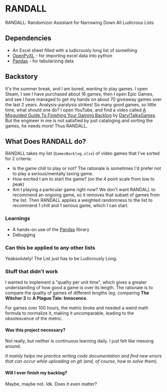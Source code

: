 # RANDALL
RANDALL: Randomizor Assistant for Narrowing Down All Ludicrous Lists

## Dependencies
- An Excel sheet filled with a ludicrously long list of something
- [OpenPyXL](https://openpyxl.readthedocs.io/en/stable/) - for importing excel data into python
- [Pandas](https://pandas.pydata.org/) - for tabularizing data

## Backstory
It's the summer break, and I am bored, wanting to play games. I open Steam, I see I have purchased about 16 games; then I open Epic Games, and see I have managed to get my hands on about 70 giveaway games over the last 2 years. Analysis-paralysis strikes! So many good games, so little time, what should one do? I open YouTube, and find a video called [A Misguided Guide To Finishing Your Gaming Backlog](https://www.youtube.com/watch?v=nkgAlnDIPMU) by [DarylTalksGames](https://www.youtube.com/@DarylTalksGames). But the engineer in me is not satisfied by just cataloging and sorting the games, he needs more! Thus RANDALL.

## What Does RANDALL do?
RANDALL takes my list (`GamesBacklog.xlsx`) of video games that I've sorted for 2 criteria: 
- Is the game chill to play or not? The rationale is sometimes I'd prefer not to play a serious/mentally taxing game.
- How excited I am to start the game? (on the 4 point scale from low to peak)
- Am I playing a particular game right now? We don't want RANDALL to recommend an ongoing game, so it removes that subset of games from the list.
Then RANDALL applies a weighted randomness to the list to recommend 1 chill and 1 serious game, which I can start.

### Learnings
- A hands-on use of the [Pandas](https://pandas.pydata.org/) library
- Debugging

### Can this be applied to any other lists
Yeabsolutely! The List just has to be Ludicrously Long.

### Stuff that didn't work
I wanted to implement a "quality per unit time", which gives a greater understanding of how good a game is over its length. The rationale is to compare the quality of games of different lengths (eg. comparing **The Witcher 3** to **A Plague Tale: Innocence**. 

For games over 100 hours, the metric broke and needed a weird math formula to normalize it, making it uncomparable, leading to the obsolescence of the metric.

#### Was this project necessary?
Not really, but neither is continuous learning daily. I just felt like messing around.

*It mainly helps me practice writing code documentation and find new errors that can occur while uploading on git (and, of course, how to solve them).*

#### Will I ever finish my backlog?
Maybe, maybe not. Idk. Does it even matter?


